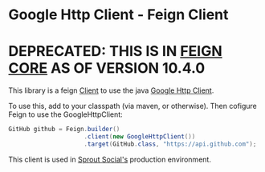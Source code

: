 # Google Http Client - Feign Client

# DEPRECATED: THIS IS IN [FEIGN CORE](https://github.com/OpenFeign/feign/tree/master/googlehttpclient) AS OF VERSION 10.4.0

This library is a feign [Client](https://github.com/OpenFeign/feign/blob/master/core/src/main/java/feign/Client.java) to use the java [Google Http Client](https://github.com/googleapis/google-http-java-client).

To use this, add to your classpath (via maven, or otherwise). Then cofigure Feign to use the GoogleHttpClient:

```java
GitHub github = Feign.builder()
                     .client(new GoogleHttpClient())
                     .target(GitHub.class, "https://api.github.com");
```

This client is used in [Sprout Social's](http://sproutsocial.com) production environment.
